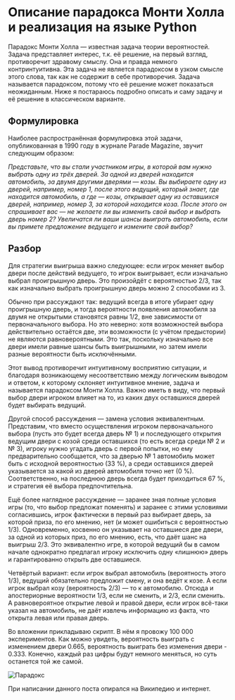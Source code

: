 # Описание парадокса Монти Холла и реализация на языке Python

Парадокс Монти Холла — известная задача теории вероятностей. Задача представляет интерес, т.к. её решение, на первый взгляд, противоречит здравому смыслу. Она и правда немного контринтуитивна. Эта задача не является парадоксом в узком смысле этого слова, так как не содержит в себе противоречия. Задача называется парадоксом, потому что её решение может показаться неожиданным. Ниже я постараюсь подробно описать и саму задачу и её решение в классическом варианте.

## Формулировка

Наиболее распространённая формулировка этой задачи, опубликованная в 1990 году в журнале Parade Magazine, звучит следующим образом:

_Представьте, что вы стали участником игры, в которой вам нужно выбрать одну из трёх дверей. За одной из дверей находится автомобиль, за двумя другими дверями — козы. Вы выбираете одну из дверей, например, номер 1, после этого ведущий, который знает, где находится автомобиль, а где — козы, открывает одну из оставшихся дверей, например, номер 3, за которой находится коза. После этого он спрашивает вас — не желаете ли вы изменить свой выбор и выбрать дверь номер 2? Увеличатся ли ваши шансы выиграть автомобиль, если вы примете предложение ведущего и измените свой выбор?_

## Разбор

Для стратегии выигрыша важно следующее: если игрок меняет выбор двери после действий ведущего, то игрок выигрывает, если изначально выбрал проигрышную дверь. Это произойдёт с вероятностью 2/3, так как изначально выбрать проигрышную дверь можно 2 способами из 3.

Обычно при рассуждают так: ведущий всегда в итоге убирает одну проигрышную дверь, и тогда вероятности появления автомобиля за двумя не открытыми становятся равны 1/2, вне зависимости от первоначального выбора. Но это неверно: хотя возможностей выбора действительно остаётся две, эти возможности (с учётом предыстории) не являются равновероятными. Это так, поскольку изначально все двери имели равные шансы быть выигрышными, но затем имели разные вероятности быть исключёнными.

Этот вывод противоречит интуитивному восприятию ситуации, и благодаря возникающему несоответствию между логическим выводом и ответом, к которому склоняет интуитивное мнение, задача и называется парадоксом Монти Холла.
Важно иметь в виду, что первый выбор двери игроком влияет на то, из каких двух оставшихся дверей будет выбирать ведущий.

Другой способ рассуждения — замена условия эквивалентным. Представим, что вместо осуществления игроком первоначального выбора (пусть это будет всегда дверь № 1) и последующего открытия ведущим двери с козой среди оставшихся (то есть всегда среди № 2 и № 3), игроку нужно угадать дверь с первой попытки, но ему предварительно сообщается, что за дверью № 1 автомобиль может быть с исходной вероятностью (33 %), а среди оставшихся дверей указывается за какой из дверей автомобиля точно нет (0 %). Соответственно, на последнюю дверь всегда будет приходиться 67 %, и стратегия её выбора предпочтительна.

Ещё более наглядное рассуждение — заранее зная полные условия игры (то, что выбор предложат поменять) и заранее с этими условиями согласившись, игрок фактически в первый раз выбирает дверь, за которой приза, по его мнению, нет (и может ошибиться с вероятностью 1/3). Одновременно, косвенно он указывает на оставшиеся две двери, за одной из которых приз, по его мнению, есть, что даёт шанс на выигрыш 2/3. Это эквивалентно игре, в которой ведущий бы в самом начале однократно предлагал игроку исключить одну «лишнюю» дверь и гарантированно открыть две оставшиеся.

Четвёртый вариант: если игрок выбрал автомобиль (вероятность этого 1/3), ведущий обязательно предложит смену, и она ведёт к козе. А если игрок выбрал козу (вероятность 2/3) — то к автомобилю. Отсюда и апостериорные вероятности 1/3, если не сменить, и 2/3, если сменить. А равновероятное открытие левой и правой двери, если игрок всё-таки указал на автомобиль, не даёт извлечь информацию из факта, что открыта левая или правая дверь.

Во вложении прикладываю скрипт. В нём я провожу 100 000 экспериментов. Как можно увидеть, вероятность выиграть с изменением двери 0.665, вероятность выиграть без изменения двери - 0.333. Конечно, каждый раз цифры будут немного меняться, но суть останется той же самой.

![Парадокс](https://github.com/TalkoDenis/Probability_theory_and_statistics/assets/107505040/283e3ef8-554c-4e05-a17a-e9e527eac039)


При написании данного поста опирался на Википедию и интернет.
